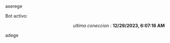 aserege

<p>Bot activo: </p>
<p align="right"><i>ultima coneccion</i> : <b>12/29/2023, 6:07:16 AM</b></p>

 adege
